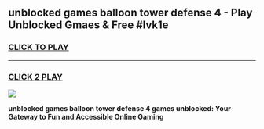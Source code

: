
## unblocked games balloon tower defense 4 - Play Unblocked Gmaes & Free #lvk1e
<h3>
<a href="https://news.freeplayer.one?title=unblocked_games_balloon_tower_defense_4&ref=24F">CLICK TO PLAY</a></h3>
<hr>

<h3>
<a href="https://news.freeplayer.one?title=unblocked_games_balloon_tower_defense_4&ref=24F">CLICK 2 PLAY</a>
  
</h3>

<a href="https://news.freeplayer.one?title=unblocked_games_balloon_tower_defense_4&ref=24F/"><img src="https://clearcache.store/games.png"></a>


**unblocked games balloon tower defense 4 games unblocked: Your Gateway to Fun and Accessible Online Gaming**
